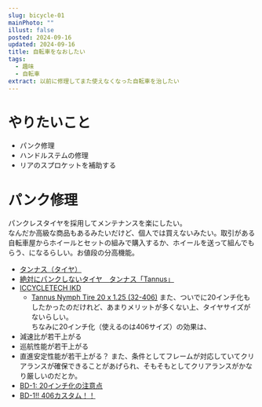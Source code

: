 ```yaml
---
slug: bicycle-01
mainPhoto: ""
illust: false
posted: 2024-09-16
updated: 2024-09-16
title: 自転車をなおしたい
tags:
  - 趣味
  - 自転車
extract: 以前に修理してまた使えなくなった自転車を治したい
---
```

# やりたいこと

- パンク修理
- ハンドルステムの修理
- リアのスプロケットを補助する

# パンク修理

パンクレスタイヤを採用してメンテナンスを楽にしたい。  
なんだか高級な商品もあるみたいだけど、個人では買えないみたい。取引がある自転車屋からホイールとセットの組みで購入するか、ホイールを送って組んでもらう、になるらしい。お値段の分高機能。  
- [タンナス（タイヤ）](https://tannus.jp/spec)
- [絶対にパンクしないタイヤ　タンナス「Tannus」](http://www.effect-com.co.jp/tannus.html)
- [lCCYCLETECH IKD](http://www.ikd21.co.jp/ikd/list/m019.html)
  - [Tannus Nymph Tire 20 x 1.25 (32-406)](http://www.ikd21.co.jp/ikd/items/i1838.html)
また、ついでに20インチ化もしたかったのだけれど、あまりメリットが多くない上、タイヤサイズがないらしい。  
ちなみに20インチ化（使えるのは406サイズ）の効果は、
- 減速比が若干上がる
- 巡航性能が若干上がる
- 直進安定性能が若干上がる？
また、条件としてフレームが対応していてクリアランスが確保できることがあげられ、そもそもとしてクリアランスがかなり厳しいのだとか。
- [BD-1: 20インチ化の注意点](http://keepcreating.g2.xrea.com/bicycle/BD-1_20inch.html)  
- [BD-1!! 406カスタム！！](https://ameblo.jp/itami-kanzaki/entry-12702373985.html)